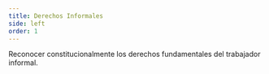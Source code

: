 ```yaml
---
title: Derechos Informales
side: left
order: 1
---
```

Reconocer constitucionalmente los derechos fundamentales del trabajador informal.
